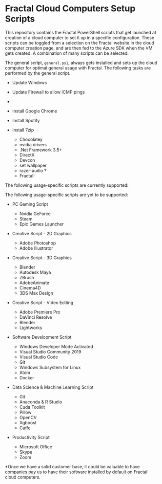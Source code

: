 # Fractal Cloud Computers Setup Scripts

This repository contains the Fractal PowerShell scripts that get launched at creation of a cloud computer to set it up in a specific configuration. These scripts can be toggled from a selection on the Fractal website in the cloud computer creation page, and are then fed to the Azure SDK when the VM gets created. A combination of many scripts can be selected.

The general script, `general.ps1`, always gets installed and sets up the cloud computer for optimal general usage with Fractal. The following tasks are performed by the general script.




- Update Windows
- Update Firewall to allow ICMP pings





-  




- Install Google Chrome
- Install Spotify
- Install 7zip

  - Chocolatey
  - nvidia drivers
  - .Net Framework 3.5+
  - DirectX
  - Devcon
  - set wallpaper
  - razer-audio ?
  - Fractal!









The following usage-specific scripts are currently supported:

The following usage-specific scripts are yet to be supported:

- PC Gaming Script
  - Nvidia GeForce
  - Steam
  - Epic Games Launcher

- Creative Script - 2D Graphics
  - Adobe Photoshop
  - Adobe Illustrator

- Creative Script - 3D Graphics
  - Blender
  - Autodesk Maya
  - ZBrush
  - AdobeAnimate
  - Cinema4D
  - 3DS Max Design

- Creative Script - Video Editing
  - Adobe Premiere Pro
  - DaVinci Resolve
  - Blender
  - Lightworks

- Software Development Script
  - Windows Developer Mode Activated
  - Visual Studio Community 2019
  - Visual Studio Code
  - Git
  - Windows Subsystem for Linux
  - Atom
  - Docker
    
- Data Science & Machine Learning Script
  - Git
  - Anaconda & R Studio
  - Cuda Toolkit
  - Pillow
  - OpenCV
  - Xgboost
  - Caffe
  
- Productivity Script
  - Microsoft Office
  - Skype
  - Zoom

*Once we have a solid customer base, it could be valuable to have companies pay us to have their software installed by default on Fractal cloud computers.
